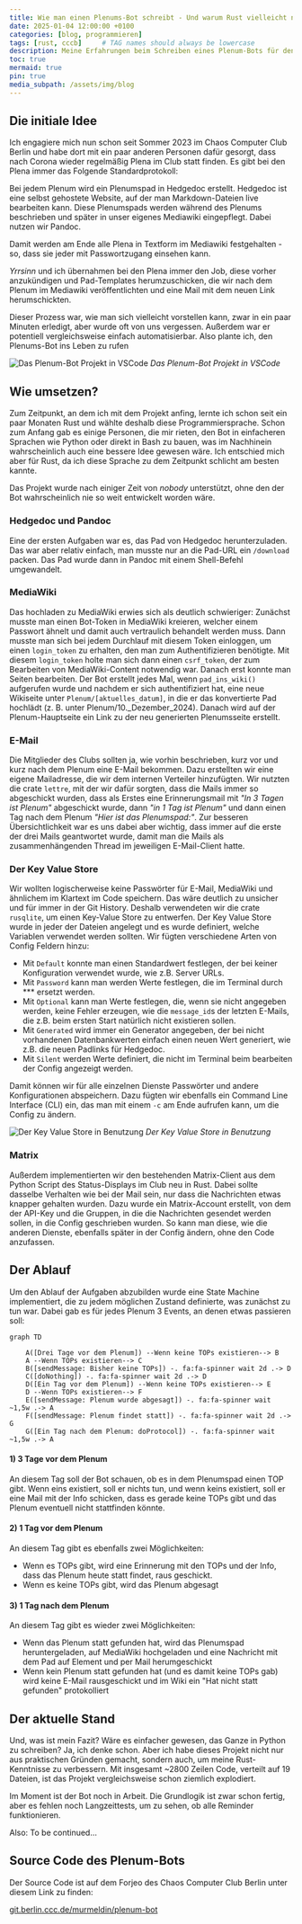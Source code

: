 ```yaml
---
title: Wie man einen Plenums-Bot schreibt - Und warum Rust vielleicht nicht immer die beste Wahl ist
date: 2025-01-04 12:00:00 +0100
categories: [blog, programmieren]
tags: [rust, cccb]     # TAG names should always be lowercase
description: Meine Erfahrungen beim Schreiben eines Plenum-Bots für den CCCB
toc: true
mermaid: true
pin: true
media_subpath: /assets/img/blog
---
```

## Die initiale Idee

Ich engagiere mich nun schon seit Sommer 2023 im Chaos Computer Club Berlin und habe dort mit ein paar anderen Personen dafür gesorgt, dass nach Corona wieder regelmäßig Plena im Club statt finden. Es gibt bei den Plena immer das Folgende Standardprotokoll:

Bei jedem Plenum wird ein Plenumspad in Hedgedoc erstellt. Hedgedoc ist eine selbst gehostete Website, auf der man Markdown-Dateien live bearbeiten kann. Diese Plenumspads werden während des Plenums beschrieben und später in unser eigenes Mediawiki eingepflegt. Dabei nutzen wir Pandoc.

Damit werden am Ende alle Plena in Textform im Mediawiki festgehalten - so, dass sie jeder mit Passwortzugang einsehen kann.

*Yrrsinn* und ich übernahmen bei den Plena immer den Job, diese vorher anzukündigen und Pad-Templates herumzuschicken, die wir nach dem Plenum im Mediawiki veröffentlichten und eine Mail mit dem neuen Link herumschickten.

Dieser Prozess war, wie man sich vielleicht vorstellen kann, zwar in ein paar Minuten erledigt, aber wurde oft von uns vergessen. Außerdem war er potentiell vergleichsweise einfach automatisierbar. Also plante ich, den Plenums-Bot ins Leben zu rufen 

![Das Plenum-Bot Projekt in VSCode](plenum_bot_projekt_in_vscode.png)
_Das Plenum-Bot Projekt in VSCode_

## Wie umsetzen?

Zum Zeitpunkt, an dem ich mit dem Projekt anfing, lernte ich schon seit ein paar Monaten Rust und wählte deshalb diese Programmiersprache. Schon zum Anfang gab es einige Personen, die mir rieten, den Bot in einfacheren Sprachen wie Python oder direkt in Bash zu bauen, was im Nachhinein wahrscheinlich auch eine bessere Idee gewesen wäre. Ich entschied mich aber für Rust, da ich diese Sprache zu dem Zeitpunkt schlicht am besten kannte.

Das Projekt wurde nach einiger Zeit von *nobody* unterstützt, ohne den der Bot wahrscheinlich nie so weit entwickelt worden wäre.

### Hedgedoc und Pandoc

Eine der ersten Aufgaben war es, das Pad von Hedgedoc herunterzuladen. Das war aber relativ einfach, man musste nur an die Pad-URL ein `/download` packen. Das Pad wurde dann in Pandoc mit einem Shell-Befehl umgewandelt.

### MediaWiki

Das hochladen zu MediaWiki erwies sich als deutlich schwieriger: Zunächst musste man einen Bot-Token in MediaWiki kreieren, welcher einem Passwort ähnelt und damit auch vertraulich behandelt werden muss. Dann musste man sich bei jedem Durchlauf mit diesem Token einloggen, um einen `login_token` zu erhalten, den man zum Authentifizieren benötigte. Mit diesem `login_token` holte man sich dann einen `csrf_token`, der zum Bearbeiten von MediaWiki-Content notwendig war. Danach erst konnte man Seiten bearbeiten.
Der Bot erstellt jedes Mal, wenn `pad_ins_wiki()` aufgerufen wurde und nachdem er sich authentifiziert hat, eine neue Wikiseite unter `Plenum/[aktuelles_datum]`, in die er das konvertierte Pad hochlädt (z. B. unter Plenum/10.\_Dezember_2024). Danach wird auf der Plenum-Hauptseite ein Link zu der neu generierten Plenumsseite erstellt.

### E-Mail

Die Mitglieder des Clubs sollten ja, wie vorhin beschrieben, kurz vor und kurz nach dem Plenum eine E-Mail bekommen. Dazu erstellten wir eine eigene Mailadresse, die wir dem internen Verteiler hinzufügten. Wir nutzten die crate `lettre`, mit der wir dafür sorgten, dass die Mails immer so abgeschickt wurden, dass als Erstes eine Erinnerungsmail mit _"In 3 Tagen ist Plenum"_ abgeschickt wurde, dann _"in 1 Tag ist Plenum"_ und dann einen Tag nach dem Plenum _"Hier ist das Plenumspad:"_. Zur besseren Übersichtlichkeit war es uns dabei aber wichtig, dass immer auf die erste der drei Mails geantwortet wurde, damit man die Mails als zusammenhängenden Thread im jeweiligen E-Mail-Client hatte.

### Der Key Value Store

Wir wollten logischerweise keine Passwörter für E-Mail, MediaWiki und ähnlichem im Klartext im Code speichern. Das wäre deutlich zu unsicher und für immer in der Git History. Deshalb verwendeten wir die crate `rusqlite`, um einen Key-Value Store zu entwerfen. Der Key Value Store wurde in jeder der Dateien angelegt und es wurde definiert, welche Variablen verwendet werden sollten. Wir fügten verschiedene Arten von Config Feldern hinzu:
- Mit `Default` konnte man einen Standardwert festlegen, der bei keiner Konfiguration verwendet wurde, wie z.B. Server URLs.
- Mit  `Password` kann man werden Werte festlegen, die im Terminal durch \*\*\* ersetzt werden. 
- Mit `Optional` kann man Werte festlegen, die, wenn sie nicht angegeben werden, keine Fehler erzeugen, wie die `message_id`s der letzten E-Mails, die z.B. beim ersten Start natürlich nicht existieren sollen.  
- Mit `Generated` wird immer ein Generator angegeben, der bei nicht vorhandenen Datenbankwerten einfach einen neuen Wert generiert, wie z.B. die neuen Padlinks für Hedgedoc.
- Mit `Silent` werden Werte definiert, die nicht im Terminal beim bearbeiten der Config angezeigt werden.


Damit können wir für alle einzelnen Dienste Passwörter und andere Konfigurationen abspeichern. Dazu fügten wir ebenfalls ein Command Line Interface (CLI) ein, das man mit einem `-c` am Ende aufrufen kann, um die Config zu ändern.

![Der Key Value Store in Benutzung](der_key_value_store_in_aktion.png)
_Der Key Value Store in Benutzung_

### Matrix

Außerdem implementierten wir den bestehenden Matrix-Client aus dem Python Script des Status-Displays im Club neu in Rust. Dabei sollte dasselbe Verhalten wie bei der Mail sein, nur dass die Nachrichten etwas knapper gehalten wurden. Dazu wurde ein Matrix-Account erstellt, von dem der API-Key und die Gruppen, in die die Nachrichten gesendet werden sollen, in die Config geschrieben wurden. So kann man diese, wie die anderen Dienste, ebenfalls später in der Config ändern, ohne den Code anzufassen.

## Der Ablauf

Um den Ablauf der Aufgaben abzubilden wurde eine State Machine implementiert, die zu jedem möglichen Zustand definierte, was zunächst zu tun war. Dabei gab es für jedes Plenum 3 Events, an denen etwas passieren soll:

```mermaid
graph TD

    A([Drei Tage vor dem Plenum]) --Wenn keine TOPs existieren--> B
    A --Wenn TOPs existieren--> C
    B([sendMessage: Bisher keine TOPs]) -. fa:fa-spinner wait 2d .-> D
    C([doNothing]) -. fa:fa-spinner wait 2d .-> D
	D([Ein Tag vor dem Plenum]) --Wenn keine TOPs existieren--> E
	D --Wenn TOPs existieren--> F
    E([sendMessage: Plenum wurde abgesagt]) -. fa:fa-spinner wait ~1,5w .-> A
    F([sendMessage: Plenum findet statt]) -. fa:fa-spinner wait 2d .-> G
    G([Ein Tag nach dem Plenum: doProtocol]) -. fa:fa-spinner wait ~1,5w .-> A
```
#### 1) 3 Tage vor dem Plenum

An diesem Tag soll der Bot schauen, ob es in dem Plenumspad einen TOP gibt. Wenn eins existiert, soll er nichts tun, und wenn keins existiert, soll er eine Mail mit der Info schicken, dass es gerade keine TOPs gibt und das Plenum eventuell nicht stattfinden könnte.

#### 2) 1 Tag vor dem Plenum

An diesem Tag gibt es ebenfalls zwei Möglichkeiten:

- Wenn es TOPs gibt, wird eine Erinnerung mit den TOPs und der Info, dass das Plenum heute statt findet, raus geschickt.
- Wenn es keine TOPs gibt, wird das Plenum abgesagt

#### 3) 1 Tag nach dem Plenum

An diesem Tag gibt es wieder zwei Möglichkeiten:

- Wenn das Plenum statt gefunden hat, wird das Plenumspad heruntergeladen, auf MediaWiki hochgeladen und eine Nachricht mit dem Pad auf Element und per Mail herumgeschickt
- Wenn kein Plenum statt gefunden hat (und es damit keine TOPs gab) wird keine E-Mail rausgeschickt und im Wiki ein "Hat nicht statt gefunden" protokolliert

## Der aktuelle Stand

Und, was ist mein Fazit? Wäre es einfacher gewesen, das Ganze in Python zu schreiben? Ja, ich denke schon. Aber ich habe dieses Projekt nicht nur aus praktischen Gründen gemacht, sondern auch, um meine Rust-Kenntnisse zu verbessern. Mit insgesamt ~2800 Zeilen Code, verteilt auf 19 Dateien, ist das Projekt vergleichsweise schon ziemlich explodiert.

Im Moment ist der Bot noch in Arbeit. Die Grundlogik ist zwar schon fertig, aber es fehlen noch Langzeittests, um zu sehen, ob alle Reminder funktionieren.

Also: To be continued...

## <i class="fa-solid fa-code-compare"></i>  Source Code des Plenum-Bots
Der Source Code ist auf dem Forjeo des Chaos Computer Club Berlin unter diesem Link zu finden:

[git.berlin.ccc.de/murmeldin/plenum-bot](https://git.berlin.ccc.de/murmeldin/plenum-bot)